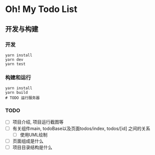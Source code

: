 # Oh! My Todo List

## 开发与构建

### 开发

```shell
yarn install
yarn dev
yarn test
```

### 构建和运行

```shell
yarn install
yarn build
# TODO 运行服务器
```

### TODO

- [ ] 项目介绍, 项目运行截图等
- [ ] 有关组件main, todoBase以及页面todos/index, todos/[id] 之间的关系
    - [ ] 使用UML绘制
- [ ] 页面组成是什么
- [ ] 项目目录结构是什么
